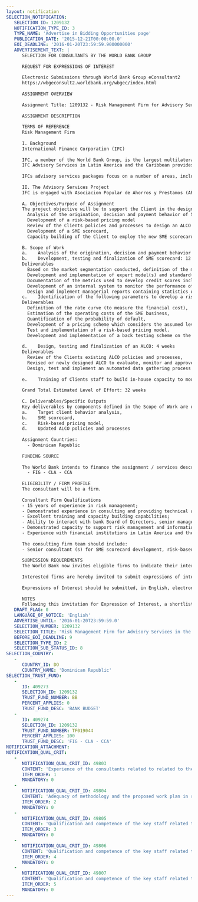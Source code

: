 ```yaml
---
layout: notification
SELECTION_NOTIFICATION: 
   SELECTION_ID: 1209132
   NOTIFICATION_TYPE_ID: 3
   TYPE_NAME: 'Advertise in Bidding Opportunities page'
   PUBLICATION_DATE: '2015-12-21T00:00:00.0'
   EOI_DEADLINE: '2016-01-20T23:59:59.900000000'
   ADVERTISEMENT_TEXT: |
      SELECTION FOR CONSULTANTS BY THE WORLD BANK GROUP
      
      REQUEST FOR EXPRESSIONS OF INTEREST
      
      Electronic Submissions through World Bank Group eConsultant2
      https://wbgeconsult2.worldbank.org/wbgec/index.html
      
      ASSIGNMENT OVERVIEW
      
      Assignment Title: 1209132 - Risk Management Firm for Advisory Services in the Dominican Republic
      
      ASSIGNMENT DESCRIPTION
      
      TERMS OF REFERENCE
      Risk Management Firm
      
      I. Background
      International Finance Corporation (IFC)
      
      IFC, a member of the World Bank Group, is the largest multilateral provider of financing for private enterprise in emerging markets. The Financial Institutions Group (FIG) has combined investment and advisory teams that offer joint solutions to financial intermediary clients to address their financing needs and offer know-how and tools to use the capital to their best advantage. 
      IFC Advisory Services in Latin America and the Caribbean provides a wide variety of services to private businesses and governments in developing countries. Its core objective is to promote private sector development to reduce poverty in the region. The Advisory Services to financial institutions forms part of the Financial Institutions Group (FIG).
      
      IFCs advisory services packages focus on a number of areas, including but not limited to: diagnostics and business planning, risk management assessment, market research, product development, streamlining of credit policies, risk management, sales and marketing, human resources and staff development, branch organization, relevant IT/MIS system development (e.g. credit scoring, application tracking systems) and monitoring and evaluation. The primary aim of the advisory work is to expand availability of finance for SMEs, and project success is measured on the basis of portfolio growth and quality.
      
      II. The Advisory Services Project
      IFC is engaged with Asociacion Popular de Ahorros y Prestamos (APAP), the largest credit and savings association by asset size in the Dominican Republic with $1,402.44 million USD in assets as of 31 March 2015. The project is to develop the institutions small and medium-sized enterprise (SME) banking business, to increase access to finance among under- and un-served SMEs. The project is designed based on a SME/risk management (RM) diagnostic conducted in 2014. The diagnostic findings and project design were presented to and approved by APAPs executive management.
      
      A. Objectives/Purpose of Assignment 
      The project objective will be to support the Client in the design and development of a strategy for a new SME business line. Key risk components of this project includes the following main activities to be implemented over an eight-month period, beginning in Q1 CY16:
      	Analysis of the origination, decision and payment behavior of SME clients
      	Development of a risk-based pricing model
      	Review of the Clients policies and processes to design an ALCO
      	Development of a SME scorecard,
      	Capacity building of the Client to employ the new SME scorecard and risk policies and processes.
      	
      B. Scope of Work
      a.	Analysis of the origination, decision and payment behavior of target client segment: 2 weeks
      b. 	Development, testing and finalization of SME scorecard: 12 weeks 					
      Deliverables
      	Based on the market segmentation conducted, definition of the most relevant and applicable methodologies for the Dominican Republic, 
      	Development and implementation of expert model(s) and standard(s) for assessing the credit risk of the target market,
      	Documentation of the metrics used to develop credit scores including predictive (if available) and non-predictive variables,
      	Development of an internal system to monitor the performance of the scorecard and build the Clients internal capacity to risk manage and monitor the SME portfolio utilizing the scorecard.
      	Design and implement managerial reports containing statistics of the scorecard utilization and output. 
      c. 	Identification of the following parameters to develop a risk-based pricing model: 12 weeks		
      Deliverables
      	Definition of the rate curve (to measure the financial cost), 
      	Estimation of the operating costs of the SME business, 
      	Quantification of the probability of default, 
      	Development of a pricing scheme which considers the assumed level of risk balanced with expected returns according to the risk level,
      	Test and implementation of a risk-based pricing model. 
      	Development and implementation of a back testing scheme on the risk based pricing model. 
      
      d.	Design, testing and finalization of an ALCO: 4 weeks
      Deliverables
      	Review of the Clients existing ALCO policies and processes,
      	Revised or newly designed ALCO to evaluate, monitor and approve practices relating to risk due to imbalances in the capital structure,
      	Design, test and implement an automated data gathering process to produce liquidity & market risk reports.
      
      e.	Training of Clients staff to build in-house capacity to modify and adapt the SME scorecard and risk-based pricing model and utilize and implement the newly development risk management tools: 2 weeks.
      
      Grand Total Estimated Level of Effort: 32 weeks
      
      C. Deliverables/Specific Outputs
      Key deliverables by components defined in the Scope of Work are outlined below:
      a.	Target client behavior analysis,
      b.	SME scorecard,
      c.	Risk-based pricing model,
      d.	Updated ALCO policies and processes
      
      Assignment Countries:
        - Dominican Republic
      
      FUNDING SOURCE
      
      The World Bank intends to finance the assignment / services described below under the following trust fund(s):
        - FIG - CLA - CCA
      
      ELIGIBILITY / FIRM PROFILE
      The consultant will be a firm. 
      
      Consultant Firm Qualifications
      -	15 years of experience in risk management; 
      -	Demonstrated experience in consulting and providing technical assistance to banks / financial institutions in risk management in emerging markets; 
      -	Excellent training and capacity building capabilities; 
      -	Ability to interact with bank Board of Directors, senior management, and risk officers;
      -	Demonstrated capacity to support risk management and information technology activities in bank downscaling projects; 
      -	Experience with financial institutions in Latin America and the Caribbean, especially the Dominican Republic highly desirable. 
      
      The consulting firm team should include: 
      -	Senior consultant (s) for SME scorecard development, risk-based pricing and ALCO complemented by Junior consultants when appropriate, especially to develop measures/ tools. 
      
      SUBMISSION REQUIREMENTS
      The World Bank now invites eligible firms to indicate their interest in providing the services.  Interested firms must provide information indicating that they are qualified to perform the services (brochures, description of similar assignments, experience in similar conditions, availability of appropriate skills among staff, etc. for firms; CV and cover letter for individuals).  Please note that the total size of all attachments should be less than 5MB.  Consultants may associate to enhance their qualifications.
      
      Interested firms are hereby invited to submit expressions of interest.
      
      Expressions of Interest should be submitted, in English, electronically through World Bank Group eTendering (https://wbgeconsult2.worldbank.org/wbgec/index.html)
      
      NOTES
      Following this invitation for Expression of Interest, a shortlist of qualified firms will be formally invited to submit proposals.  Shortlisting and selection will be subject to the availability of funding.
   DRAFT_FLAG: 0
   LANGUAGE_OF_NOTICE: 'English'
   ADVERTISE_UNTIL: '2016-01-20T23:59:59.0'
   SELECTION_NUMBER: 1209132
   SELECTION_TITLE: 'Risk Management Firm for Advisory Services in the Dominican Republic'
   BEFORE_EOI_DEADLINE: 9
   SELECTION_TYPE_ID: 2
   SELECTION_SUB_STATUS_ID: 8
SELECTION_COUNTRY: 
   - 
      COUNTRY_ID: DO
      COUNTRY_NAME: 'Dominican Republic'
SELECTION_TRUST_FUND: 
   - 
      ID: 409273
      SELECTION_ID: 1209132
      TRUST_FUND_NUMBER: BB
      PERCENT_APPLIES: 0
      TRUST_FUND_DESC: 'BANK BUDGET'
   - 
      ID: 409274
      SELECTION_ID: 1209132
      TRUST_FUND_NUMBER: TF019044
      PERCENT_APPLIES: 100
      TRUST_FUND_DESC: 'FIG - CLA - CCA'
NOTIFICATION_ATTACHMENT: 
NOTIFICATION_QUAL_CRIT: 
   - 
      NOTIFICATION_QUAL_CRIT_ID: 49803
      CONTENT: 'Experience of the consultants related to related to the assignment including global trends and international best practices'
      ITEM_ORDER: 1
      MANDATORY: 0
   - 
      NOTIFICATION_QUAL_CRIT_ID: 49804
      CONTENT: 'Adequacy of methodology and the proposed work plan in responding to the Terms of Reference.'
      ITEM_ORDER: 2
      MANDATORY: 0
   - 
      NOTIFICATION_QUAL_CRIT_ID: 49805
      CONTENT: 'Qualification and competence of the key staff related to the assignment: knowledge of the Guyanan financial system and saving and loan regulatory environment'
      ITEM_ORDER: 3
      MANDATORY: 0
   - 
      NOTIFICATION_QUAL_CRIT_ID: 49806
      CONTENT: 'Qualification and competence of the key staff related to the assignment: risk management and SME sectors in Dominican Republic / Latin America and the Caribbean'
      ITEM_ORDER: 4
      MANDATORY: 0
   - 
      NOTIFICATION_QUAL_CRIT_ID: 49807
      CONTENT: 'Qualification and competence of the key staff related to the assignment: excellent writing and oral skill in Spanish'
      ITEM_ORDER: 5
      MANDATORY: 0
---
```

